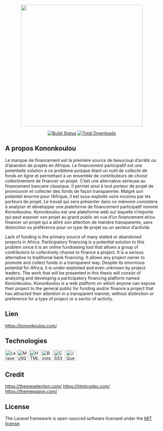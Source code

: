 <p align="center"><a href="https://laravel.com" target="_blank"><img src="https://kononkoulou.com/kononkoulou.png" width="400"></a></p>

<p align="center">
<a href="https://travis-ci.org/laravel/framework"><img src="https://kononkoulou.com/kononkoulou.png" alt="Build Status"></a>
<a href="https://packagist.org/packages/laravel/framework"><img src="https://kononkoulou.com/kononkoulou2.png" alt="Total Downloads"></a>
</p>

## A propos Kononkoulou

Le manque de financement est la première source de beaucoup d’arrêts ou d’abandon de projets en Afrique. Le financement participatif est une potentielle solution à ce problème puisque étant un outil de collecte de fonds en ligne et permettant à un ensemble de contributeurs de choisir collectivement de financer un projet. C’est une alternative sérieuse au financement bancaire classique. Il permet ainsi à tout porteur de projet de promouvoir et collecter des fonds de façon transparente. Malgré son potentiel énorme pour l’Afrique, il est sous-exploité voire inconnu par les porteurs de projet.
Le travail qui sera présenter dans ce mémoire consistera à analyser et développer une plateforme de financement participatif nommé Kononkoulou.
Kononkoulou est une plateforme web sur laquelle n’importe qui peut exposer son projet au grand public en vue d’un financement et/ou financer un projet qui a attiré son attention de manière transparente, sans distinction ou préférence pour un type de projet ou un secteur d’activité.


Lack of funding is the primary source of many stalled or abandoned projects in Africa. Participatory financing is a potential solution to this problem since it is an online fundraising tool that allows a group of contributors to collectively choose to finance a project. It is a serious alternative to traditional bank financing. It allows any project owner to promote and collect funds in a transparent way. Despite its enormous potential for Africa, it is under-exploited and even unknown by project leaders.
The work that will be presented in this thesis will consist of analyzing and developing a participatory financing platform named Kononkoulou.
Kononkoulou is a web platform on which anyone can expose their project to the general public for funding and/or finance a project that has attracted their attention in a transparent manner, without distinction or preference for a type of project or a sector of activity.

## Lien
https://kononkoulou.com/

## Technologies
<a href="https://laravel.com/" target="_blank" rel="noreferrer"><img src="https://raw.githubusercontent.com/danielcranney/readme-generator/main/public/icons/skills/laravel-colored.svg" width="36" height="36" alt="Laravel" /></a>
<a href="https://www.mysql.com/" target="_blank" rel="noreferrer"><img src="https://raw.githubusercontent.com/danielcranney/readme-generator/main/public/icons/skills/mysql-colored.svg" width="36" height="36" alt="MySQL" /></a>
<a href="https://developer.mozilla.org/en-US/docs/Glossary/HTML5" target="_blank" rel="noreferrer"><img src="https://raw.githubusercontent.com/danielcranney/readme-generator/main/public/icons/skills/html5-colored.svg" width="36" height="36" alt="HTML5" /></a>
<a href="https://getbootstrap.com/" target="_blank" rel="noreferrer"><img src="https://raw.githubusercontent.com/danielcranney/readme-generator/main/public/icons/skills/bootstrap-colored.svg" width="36" height="36" alt="Bootstrap" /></a>
<a href="https://www.w3.org/TR/CSS/#css" target="_blank" rel="noreferrer"><img src="https://raw.githubusercontent.com/danielcranney/readme-generator/main/public/icons/skills/css3-colored.svg" width="36" height="36" alt="CSS3" /></a>
<a href="https://jquery.com/" target="_blank" rel="noreferrer"><img src="https://raw.githubusercontent.com/danielcranney/readme-generator/main/public/icons/skills/jquery-colored.svg" width="36" height="36" alt="JQuery" /></a>

## Credit
https://themeselection.com/
https://htmlcodex.com/
https://themewagon.com/

## License

The Laravel framework is open-sourced software licensed under the [MIT license](https://opensource.org/licenses/MIT).
